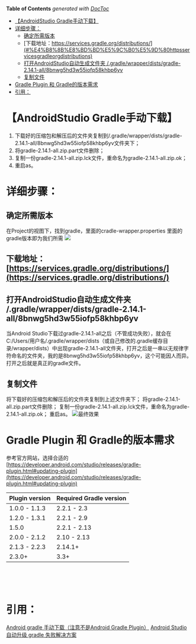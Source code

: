 <!-- START doctoc generated TOC please keep comment here to allow auto update -->
<!-- DON'T EDIT THIS SECTION, INSTEAD RE-RUN doctoc TO UPDATE -->
**Table of Contents**  *generated with [DocToc](https://github.com/thlorenz/doctoc)*

- [【AndroidStudio Gradle手动下载】](#androidstudio-gradle%E6%89%8B%E5%8A%A8%E4%B8%8B%E8%BD%BD)
- [详细步骤：](#%E8%AF%A6%E7%BB%86%E6%AD%A5%E9%AA%A4)
  - [确定所需版本](#%E7%A1%AE%E5%AE%9A%E6%89%80%E9%9C%80%E7%89%88%E6%9C%AC)
  - [下载地址：https://services.gradle.org/distributions/](#%E4%B8%8B%E8%BD%BD%E5%9C%B0%E5%9D%80httpsservicesgradleorgdistributions)
  - [打开AndroidStudio自动生成文件夹 /.gradle/wrapper/dists/gradle-2.14.1-all/8bnwg5hd3w55iofp58khbp6yv](#%E6%89%93%E5%BC%80androidstudio%E8%87%AA%E5%8A%A8%E7%94%9F%E6%88%90%E6%96%87%E4%BB%B6%E5%A4%B9-gradlewrapperdistsgradle-2141-all8bnwg5hd3w55iofp58khbp6yv)
  - [复制文件](#%E5%A4%8D%E5%88%B6%E6%96%87%E4%BB%B6)
- [Gradle Plugin 和 Gradle的版本需求](#gradle-plugin-%E5%92%8C-gradle%E7%9A%84%E7%89%88%E6%9C%AC%E9%9C%80%E6%B1%82)
- [引用：](#%E5%BC%95%E7%94%A8)

<!-- END doctoc generated TOC please keep comment here to allow auto update -->



# 【AndroidStudio Gradle手动下载】
1. 下载好的压缩包和解压后的文件夹复制到/.gradle/wrapper/dists/gradle-2.14.1-all/8bnwg5hd3w55iofp58khbp6yv文件夹下；
2. 将gradle-2.14.1-all.zip.part文件删除；
3. 复制一份gradle-2.14.1-all.zip.lck文件，重命名为gradle-2.14.1-all.zip.ok；
4. 重启as。

# 详细步骤：
## 确定所需版本
在Project的视图下，找到gradle，里面的cradle-wrapper.properties 里面的gradle版本即为我们所需
![](http://upload-images.jianshu.io/upload_images/9028834-c80e6081ec2749c1?imageMogr2/auto-orient/strip%7CimageView2/2/w/1240)

## 下载地址：[https://services.gradle.org/distributions/](https://services.gradle.org/distributions/) 

## 打开AndroidStudio自动生成文件夹 /.gradle/wrapper/dists/gradle-2.14.1-all/8bnwg5hd3w55iofp58khbp6yv
当Android Studio下载过gradle-2.14.1-all之后（不管成功失败），就会在C:/Users/用户名/.gradle/wrapper/dists（或自己修改的.gradle缓存目录/wrapper/dists）中出现gradle-2.14.1-all文件夹，打开之后是一串以无规律字符命名的文件夹，我的是8bnwg5hd3w55iofp58khbp6yv，这个可能因人而异。打开之后就是真正的gradle文件。

## 复制文件
将下载好的压缩包和解压后的文件夹复制到上述文件夹下；
将gradle-2.14.1-all.zip.part文件删除；
复制一份gradle-2.14.1-all.zip.lck文件，重命名为gradle-2.14.1-all.zip.ok；
重启as。
![最终效果](http://upload-images.jianshu.io/upload_images/9028834-d5f84438961b85a0.png?imageMogr2/auto-orient/strip%7CimageView2/2/w/1240)

# Gradle Plugin 和 Gradle的版本需求

参考官方网站，选择合适的[https://developer.android.com/studio/releases/gradle-plugin.html#updating-plugin](https://developer.android.com/studio/releases/gradle-plugin.html#updating-plugin)

| Plugin version | Required Gradle version |
-|-
| 1.0.0 - 1.1.3 | 2.2.1 - 2.3 |
| 1.2.0 - 1.3.1 | 2.2.1 - 2.9 |
| 1.5.0 | 2.2.1 - 2.13 |
| 2.0.0 - 2.1.2 | 2.10 - 2.13 |
| 2.1.3 - 2.2.3 | 2.14.1+ |
| 2.3.0+ | 3.3+ |


<br><br><br>
# 引用：
[Android gradle 手动下载（注意不是Android Gradle Plugin）](http://blog.csdn.net/rodulf/article/details/71023300)
[Android Studio 自动升级 gradle 失败解决方案](http://blog.csdn.net/chrisyuu/article/details/52711025)





